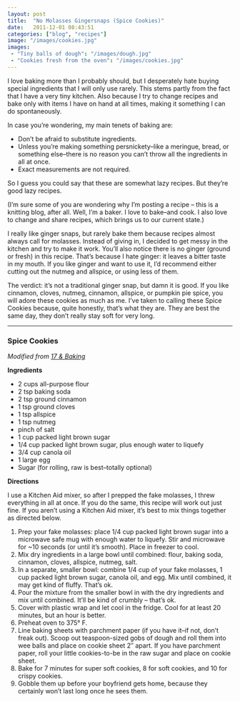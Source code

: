 ```yaml
---
layout: post
title:  "No Molasses Gingersnaps (Spice Cookies)"
date:   2011-12-01 08:43:51
categories: ["blog", "recipes"]
image: "/images/cookies.jpg"
images:
 - "Tiny balls of dough": "/images/dough.jpg"
 - "Cookies fresh from the oven": "/images/cookies.jpg"
---
```


I love baking more than I probably should, but I desperately hate buying special ingredients that I will only use rarely. This stems partly from the fact that I have a very tiny kitchen. Also because I try to change recipes and bake only with items I have on hand at all times, making it something I can do spontaneously.

In case you’re wondering, my main tenets of baking are:

* Don’t be afraid to substitute ingredients.
* Unless you’re making something persnickety–like a meringue, bread, or something else–there is no reason you can’t throw all the ingredients in all at once.
* Exact measurements are not required.

So I guess you could say that these are somewhat lazy recipes. But they’re good lazy recipes.

(I’m sure some of you are wondering why I’m posting a recipe – this is a knitting blog, after all. Well, I’m a baker. I love to bake–and cook. I also love to change and share recipes, which brings us to our current state.)

I really like ginger snaps, but rarely bake them because recipes almost always call for molasses. Instead of giving in, I decided to get messy in the kitchen and try to make it work. You’ll also notice there is no ginger (ground or fresh) in this recipe. That’s because I hate ginger: it leaves a bitter taste in my mouth. If you like ginger and want to use it, I’d recommend either cutting out the nutmeg and allspice, or using less of them.

The verdict: it’s not a traditional ginger snap, but damn it is good. If you like cinnamon, cloves, nutmeg, cinnamon, allspice, or pumpkin pie spice, you will adore these cookies as much as me. I’ve taken to calling these Spice Cookies because, quite honestly, that’s what they are. They are best the same day, they don’t really stay soft for very long.

---

### Spice Cookies

*Modified from [17 & Baking](http://17andbaking.com/2009/04/12/my-favorite-cookies/)*

**Ingredients**

- 2 cups all-purpose flour
- 2 tsp baking soda
- 2 tsp ground cinnamon
- 1 tsp ground cloves
- 1 tsp allspice
- 1 tsp nutmeg
- pinch of salt
- 1 cup packed light brown sugar
- 1/4 cup packed light brown sugar, plus enough water to liquefy
- 3/4 cup canola oil
- 1 large egg
- Sugar (for rolling, raw is best–totally optional)

**Directions**

I use a Kitchen Aid mixer, so after I prepped the fake molasses, I threw everything in all at once. If you do the same, this recipe will work out just fine. If you aren’t using a Kitchen Aid mixer, it’s best to mix things together as directed below.

1. Prep your fake molasses: place 1/4 cup packed light brown sugar into a microwave safe mug with enough water to liquefy. Stir and microwave for ~10 seconds (or until it’s smooth). Place in freezer to cool.
2. Mix dry ingredients in a large bowl until combined: flour, baking soda, cinnamon, cloves, allspice, nutmeg, salt.
3. In a separate, smaller bowl: combine 1/4 cup of your fake molasses, 1 cup packed light brown sugar, canola oil, and egg. Mix until combined, it may get kind of fluffy. That’s ok.
4. Pour the mixture from the smaller bowl in with the dry ingredients and mix until combined. It’ll be kind of crumbly – that’s ok.
5. Cover with plastic wrap and let cool in the fridge. Cool for at least 20 minutes, but an hour is better.
6. Preheat oven to 375° F.
7. Line baking sheets with parchment paper (if you have it–if not, don’t freak out). Scoop out teaspoon-sized gobs of dough and roll them into wee balls and place on cookie sheet 2″ apart. If you have parchment paper, roll your little cookies-to-be in the raw sugar and place on cookie sheet.
8. Bake for 7 minutes for super soft cookies, 8 for soft cookies, and 10 for crispy cookies.
9. Gobble them up before your boyfriend gets home, because they certainly won’t last long once he sees them.